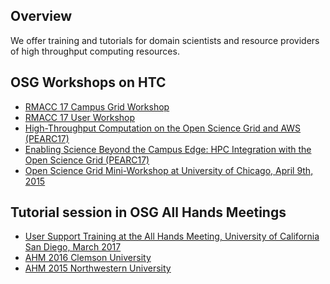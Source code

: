 

[title]: - "DHTC training events"

## Overview

We offer training and tutorials for domain scientists and resource providers of high throughput computing resources. 

## OSG Workshops on HTC

  * [RMACC 17 Campus Grid Workshop](https://www.rmacc.org/hpcsymposium/schedule)
  * [RMACC 17 User Workshop](https://www.rmacc.org/hpcsymposium/schedule)
  * [High-Throughput Computation on the Open Science Grid and AWS (PEARC17)](https://pearc17.sched.com/event/AQ3M/high-throughput-computation-on-the-open-science-grid-and-aws)
  * [Enabling Science Beyond the Campus Edge: HPC Integration with the Open Science Grid (PEARC17)](https://pearc17.sched.com/event/AQ3V/enabling-science-beyond-the-campus-edge-hpc-integration-with-the-open-science-grid)
  * [Open Science Grid Mini-Workshop at University of Chicago, April 9th, 2015](http://swc-osg-workshop.github.io/MiniOSG-2015-04-09-UChicago/index.html)

## Tutorial session in OSG All Hands Meetings

  * [User Support Training at the All Hands Meeting, University of California San Diego, March 2017](https://swc-osg-workshop.github.io/2017-03-09-UCSD-AHM/)
  * [AHM 2016 Clemson University](https://indico.fnal.gov/sessionDisplay.py?sessionId=21&confId=10571#20160317) 
  * [AHM 2015 Northwestern University](https://indico.fnal.gov/sessionDisplay.py?sessionId=6&confId=8580#20150324)
  
